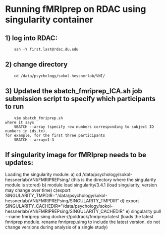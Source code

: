 # Running fMRIprep on RDAC using singularity container


## 1) log into RDAC:
		ssh -Y first.last@rdac.du.edu


## 2) change directory
		cd /data/psychology/sokol-hessnerlab/VNI/


## 3) Updated the sbatch_fmriprep_ICA.sh job submission script to specify which participants to run
		vim sbatch_fmriprep.sh
	where it says 
		SBATCH --array (specify row numbers corresponding to subject ID numbers in ids.tx). 
	for example, for the first three participants
		SBATCH --array=1-3 



## If singularity image for fMRIprep needs to be updates: 
Loading the singularity module:
	a) cd /data/psychology/sokol-hessnerlab/VNI/FMRIPREPsing/ (this is the directory where the singularity module is stored)
	b) module load singularity/3.4.1 (load singularity, version may change over time)
	c)export SINGULARITY_TMPDIR="/data/psychology/sokol-hessnerlab/VNI/FMRIPREPsing/SINGULARITY_TMPDIR"
	d) export SINGULARITY_CACHEDIR="/data/psychology/sokol-hessnerlab/VNI/FMRIPREPsing/SINGULARITY_CACHEDIR"
	e) singularity pull --name fmriprep.simg docker://poldrack/fmriprep:latest (loads the latest fmriprep module. rename fmriprep.simg to include the latest version. do not change versions during analysis of a single study)